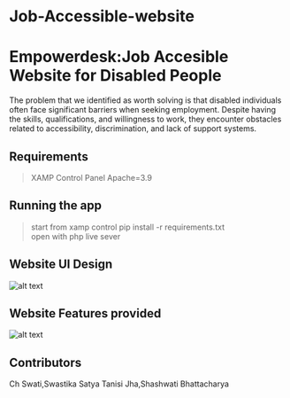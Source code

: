# Job-Accessible-website

# Empowerdesk:Job Accesible Website for Disabled People

The problem that we identified as worth solving is that  disabled individuals often face significant barriers when seeking employment. Despite having the skills, qualifications, and willingness to work, they encounter obstacles related to accessibility, discrimination, and lack of support systems. 

## Requirements
>XAMP Control Panel
>Apache=3.9

##  Running the app
> start from xamp control
> pip install -r requirements.txt <br>
> open with php live sever

## Website UI Design 
![alt text](https://github.com/swati323ch/Job-Accessible-website/blob/main/Screenshot%202024-05-10%20234222.png?raw=true)

## Website Features provided
![alt text](https://github.com/swati323ch/Job-Accessible-website/blob/main/Screenshot%202024-05-10%20235520.png?raw=true)

## Contributors
Ch Swati,Swastika Satya
Tanisi Jha,Shashwati Bhattacharya
